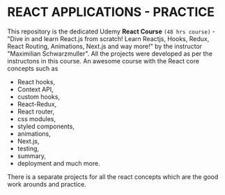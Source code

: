 # REACT APPLICATIONS - PRACTICE 

This repository is the dedicated Udemy **React Course** `(48 hrs course)` - "Dive in and learn React.js from scratch! Learn Reactjs, Hooks, Redux, React Routing, Animations, Next.js and way more!" by the instructor "Maximilian Schwarzmuller". All the projects were developed as per the instructons in this course. 
An awesome course with the React core concepts such as 
- React hooks, 
- Context API, 
- custom hooks, 
- React-Redux, 
- React router, 
- css modules, 
- styled components, 
- animations, 
- Next.js, 
- testing, 
- summary, 
- deployment and much more.   
                                                                                                                                              
There is a separate projects for all the react concepts which are the good work arounds and practice.
